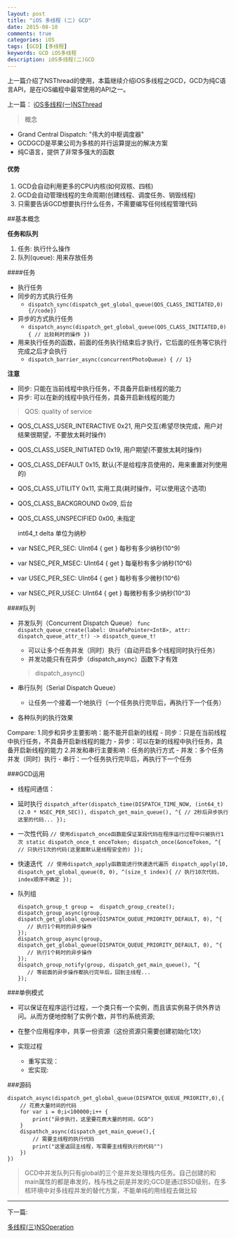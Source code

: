 ```yaml
---
layout: post
title: "iOS 多线程 (二) GCD"
date: 2015-08-10
comments: true
categories: iOS
tags: [GCD] [多线程]
keywords: GCD iOS多线程
description: iOS多线程(二)GCD
---
```


上一篇介绍了NSThread的使用，本篇继续介绍iOS多线程之GCD，GCD为纯C语言API，是在iOS编程中最常使用的API之一。

上一篇：
[iOS多线程(一)NSThread](/2015-08-07-iOS多线程(一)NSThread.md)

>  概念
 - Grand Central Dispatch: "伟大的中枢调度器"
 - GCDGCD是苹果公司为多核的并行运算提出的解决方案
 - 纯C语言，提供了非常多强大的函数

#### 优势
1. GCD会自动利用更多的CPU内核(如何双核、四核)
2. GCD会自动管理线程的生命周期(创建线程、调度任务、销毁线程)
3. 只需要告诉GCD想要执行什么任务，不需要编写任何线程管理代码

##基本概念

**任务和队列**

 1. 任务: 执行什么操作
 2. 队列(queue): 用来存放任务
	
####任务

- 执行任务
- 同步的方式执行任务
	 - `dispatch_sync(dispatch_get_global_queue(QOS_CLASS_INITIATED,0){//code})`
- 异步的方式执行任务
	 - `dispatch_async(dispatch_get_global_queue(QOS_CLASS_INITIATED,0){ // 比较耗时的操作 })`
- 用来执行任务的函数，前面的任务执行结束后才执行，它后面的任务等它执行完成之后才会执行
	 - `dispatch_barrier_async(concurrentPhotoQueue) { // 1}`

**注意** 
 - 同步:
 	 只能在当前线程中执行任务，不具备开启新线程的能力
 - 异步: 
 	 可以在新的线程中执行任务，具备开启新线程的能力

>	QOS: quality of service
 * QOS_CLASS_USER_INTERACTIVE 0x21,              用户交互(希望尽快完成，用户对结果很期望，不要放太耗时操作)
 * QOS_CLASS_USER_INITIATED 0x19,                用户期望(不要放太耗时操作)
 * QOS_CLASS_DEFAULT 0x15,                        默认(不是给程序员使用的，用来重置对列使用的)
 * QOS_CLASS_UTILITY 0x11,                        实用工具(耗时操作，可以使用这个选项)
 * QOS_CLASS_BACKGROUND 0x09,                     后台
 * QOS_CLASS_UNSPECIFIED 0x00,                    未指定

 	int64_t delta 单位为纳秒
 * var NSEC_PER_SEC: UInt64 { get }   			每秒有多少纳秒(10^9)
 * var NSEC_PER_MSEC: UInt64 { get }			每毫秒有多少纳秒(10^6)
 * var USEC_PER_SEC: UInt64 { get }				每秒有多少微秒(10^6)
 * var NSEC_PER_USEC: UInt64 { get }			每微秒有多少纳秒(10^3)


####队列
- 并发队列（Concurrent Dispatch Queue）
`func dispatch_queue_create(label: UnsafePointer<Int8>, attr: dispatch_queue_attr_t!) -> dispatch_queue_t!`
	 - 可以让多个任务并发（同时）执行（自动开启多个线程同时执行任务）
	 - 并发功能只有在异步（dispatch_async）函数下才有效

	 >  dispatch_async() 



- 串行队列（Serial Dispatch Queue）
 	 - 让任务一个接着一个地执行（一个任务执行完毕后，再执行下一个任务）
- 各种队列的执行效果

> 
Compare:
 1.同步和异步主要影响：能不能开启新的线程
	 - 同步：只是在当前线程中执行任务，不具备开启新线程的能力
	 - 异步：可以在新的线程中执行任务，具备开启新线程的能力
 2.并发和串行主要影响：任务的执行方式
	 - 并发：多个任务并发（同时）执行
	 - 串行：一个任务执行完毕后，再执行下一个任务


###GCD运用
 - 线程间通信：

 - 延时执行
 	 `dispatch_after(dispatch_time(DISPATCH_TIME_NOW, (int64_t)(2.0 * NSEC_PER_SEC)), dispatch_get_main_queue(), ^{
     // 2秒后异步执行这里的代码...
 	 });`
 - 一次性代码
	 `// 使用dispatch_once函数能保证某段代码在程序运行过程中只被执行1次
	 static dispatch_once_t onceToken;
	 dispatch_once(&onceToken, ^{
	    // 只执行1次的代码(这里面默认是线程安全的)
	 });`
 - 快速迭代
	 ` // 使用dispatch_apply函数能进行快速迭代遍历
 	 dispatch_apply(10, dispatch_get_global_queue(0, 0), ^(size_t index){
     // 执行10次代码，index顺序不确定
	 });`
 - 队列组
	 ```// 分别异步执行2个耗时的操作、2个异步操作都执行完毕后，再回到主线程执行操作
	 dispatch_group_t group =  dispatch_group_create();
	 dispatch_group_async(group, dispatch_get_global_queue(DISPATCH_QUEUE_PRIORITY_DEFAULT, 0), ^{
	    // 执行1个耗时的异步操作
	 });
	 dispatch_group_async(group, dispatch_get_global_queue(DISPATCH_QUEUE_PRIORITY_DEFAULT, 0), ^{
	    // 执行1个耗时的异步操作
	 });
	 dispatch_group_notify(group, dispatch_get_main_queue(), ^{
	    // 等前面的异步操作都执行完毕后，回到主线程...
	 });
	```

###单例模式

> 
 - 可以保证在程序运行过程，一个类只有一个实例，而且该实例易于供外界访问。从而方便地控制了实例个数，并节约系统资源;
 - 在整个应用程序中，共享一份资源（这份资源只需要创建初始化1次）

- 实现过程
	 - 重写实现：
	 - 宏实现: 

	
###源码
```
dispatch_async(dispatch_get_global_queue(DISPATCH_QUEUE_PRIORITY,0),{
	// 花费大量时间的代码
	for var i = 0;i<100000;i++ {
		print("异步执行，这里要花费大量的时间，GCD")
	}
	dispathch_async(dispatch_get_main_queue(),{
		// 需要主线程的执行代码
		print("这里返回主线程，写需要主线程执行的代码"")
	})
})
```
	
> GCD中并发队列只有global的三个是并发处理栈内任务。自己创建的和main属性的都是串发的，栈与栈之前是并发的;GCD是通过BSD级别，在多核环境中对多线程并发的替代方案，不能单纯的用线程去做比较


***

下一篇:

[多线程(三)NSOperation](/2015-08-12-iOS多线程(三)NSOperation.md)
	